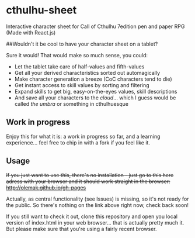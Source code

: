 # cthulhu-sheet
Interactive character sheet for Call of Cthulhu 7edition pen and paper RPG (Made with React.js)

##Wouldn't it be cool to have your character sheet on a tablet?

Sure it would! That would make so much sense, you could:
* Let the tablet take care of half-values and fifth-values
* Get all your derived characteristics sorted out automagically
* Make character generation a breeze (CoC characters tend to die)
* Get instant access to skill values by sorting and filtering
* Expand skills to get big, easy-on-the-eyes values, skill descriptions
* And save all your characters to the _cloud_... which I guess would be called _the umbra_ or something in cthulhuesque 

## Work in progress
Enjoy this for what it is: a work in progress so far, and a learning experience... feel free to chip in with a fork if you feel like it.

## Usage
~~If you just want to use this, there's no installation - just go to this here adress with your browser and it should work straight in the browser:
http://olemak.github.io/gh-pages~~

Actually, as central functionality (see Issues) is missing, so it's not ready for the public. So there's nothing on the link above right now, check back soon!

If you still want to check it out, clone this repository and open you local version of index.html in your web browser... that is actually pretty much it. But please make sure that you're using a fairly recent browser.
